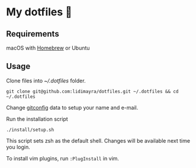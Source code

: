 # My dotfiles 🔨

## Requirements
macOS with [Homebrew](https://brew.sh/) or Ubuntu

## Usage

Clone files into _~/.dotfiles_ folder.

```
git clone git@github.com:lidimayra/dotfiles.git ~/.dotfiles && cd ~/.dotfiles
```

Change [gitconfig](https://github.com/lidimayra/dotfiles/blob/master/gitconfig) data to setup your name and e-mail.

Run the installation script
```
./install/setup.sh
```

This script sets zsh as the default shell. Changes will be available next time you login.

To install vim plugins, run `:PlugInstall` in vim.
